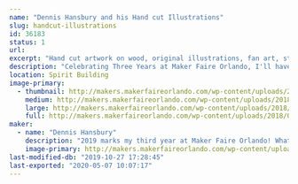 ```yaml
---
name: "Dennis Hansbury and his Hand cut Illustrations"
slug: handcut-illustrations
id: 36183
status: 1
url: 
excerpt: "Hand cut artwork on wood, original illustrations, fan art, stickers, and more!"
description: "Celebrating Three Years at Maker Faire Orlando, I'll have a large selection of Halloween home decor, original illustrations, and a selection fan art inspired pieces that you can display throughout your home or office, or given as a one-of-a-kind gift. I'll be at my booth throughout the weekend showing how to prep surfaces, ink, and paint on wood, as well as having a variety of coloring sheets for attendees to color and take home with them!"
location: Spirit Building
image-primary:
  - thumbnail: http://makers.makerfaireorlando.com/wp-content/uploads/2018/07/PumpkinGroup-150x150.jpg
    medium: http://makers.makerfaireorlando.com/wp-content/uploads/2018/07/PumpkinGroup-300x300.jpg
    large: http://makers.makerfaireorlando.com/wp-content/uploads/2018/07/PumpkinGroup-1024x1024.jpg
    full: http://makers.makerfaireorlando.com/wp-content/uploads/2018/07/PumpkinGroup.jpg
maker:
  - name: "Dennis Hansbury"
    description: "2019 marks my third year at Maker Faire Orlando! What you’ll find is an array of artwork ranging from spooky and macabre to familiar and friendly, original illustrations, woodworking, handmade crafts, fan art, prints, and more. Everything created has a focus on quality, originality, and creating a product that either you will be happy to own or enjoy gifting to someone else."
    image-primary: http://makers.makerfaireorlando.com/wp-content/uploads/2019/08/dhlogo.jpg
last-modified-db: "2019-10-27 17:28:45"
last-exported: "2020-05-07 10:07:17"
---
```

